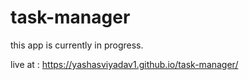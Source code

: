 # task-manager
 this app is currently in progress. 

 live at : https://yashasviyadav1.github.io/task-manager/

 

 
